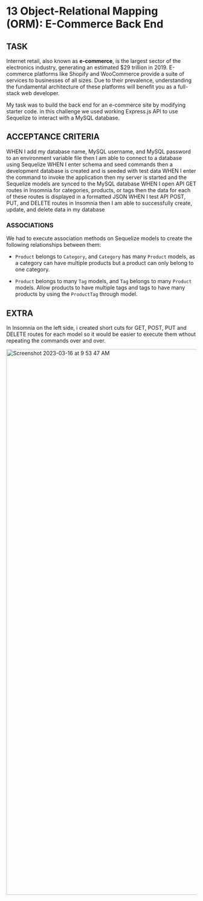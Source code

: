 # 13 Object-Relational Mapping (ORM): E-Commerce Back End

## TASK

Internet retail, also known as **e-commerce**, is the largest sector of the electronics industry, generating an estimated $29 trillion in 2019. E-commerce platforms like Shopify and WooCommerce provide a suite of services to businesses of all sizes. Due to their prevalence, understanding the fundamental architecture of these platforms will benefit you as a full-stack web developer.

My task was to build the back end for an e-commerce site by modifying starter code. in this challenge we used working Express.js API to use Sequelize to interact with a MySQL database.

## ACCEPTANCE CRITERIA

WHEN I add my database name, MySQL username, and MySQL password to an environment variable file then I am able to connect to a database using Sequelize
WHEN I enter schema and seed commands then a development database is created and is seeded with test data
WHEN I enter the command to invoke the application then my server is started and the Sequelize models are synced to the MySQL database
WHEN I open API GET routes in Insomnia for categories, products, or tags then the data for each of these routes is displayed in a formatted JSON
WHEN I test API POST, PUT, and DELETE routes in Insomnia then I am able to successfully create, update, and delete data in my database



### ASSOCIATIONS

We had to execute association methods on Sequelize models to create the following relationships between them:

* `Product` belongs to `Category`, and `Category` has many `Product` models, as a category can have multiple products but a product can only belong to one category.

* `Product` belongs to many `Tag` models, and `Tag` belongs to many `Product` models. Allow products to have multiple tags and tags to have many products by using the `ProductTag` through model.


## EXTRA

In Insomnia on the left side, i created short cuts for GET, POST, PUT and DELETE routes for each model so it would be easier to execute them wthout repeating the commands over and over. 



<img width="1440" alt="Screenshot 2023-03-16 at 9 53 47 AM" src="https://user-images.githubusercontent.com/118748686/225638955-53c37df6-690e-40d8-9b94-494c46cf01a0.png">
